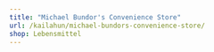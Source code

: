```yaml
---
title: "Michael Bundor's Convenience Store"
url: /kailahun/michael-bundors-convenience-store/
shop: Lebensmittel
---
```

